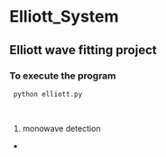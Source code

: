 # Elliott_System 
## Elliott wave fitting project
### To execute the program 
  ```
   python elliott.py
  ```
 <br> 
  
1. monowave detection 
  - 
